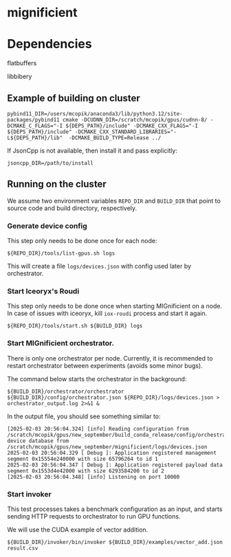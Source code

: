 # mignificient



# Dependencies

flatbuffers

libbibery

## Example of building on cluster

```
pybind11_DIR=/users/mcopik/anaconda3/lib/python3.12/site-packages/pybind11 cmake -DCUDNN_DIR=/scratch/mcopik/gpus/cudnn-8/ -DCMAKE_C_FLAGS="-I ${DEPS_PATH}/include" -DCMAKE_CXX_FLAGS="-I ${DEPS_PATH}/include" -DCMAKE_CXX_STANDARD_LIBRARIES="-L${DEPS_PATH}/lib"  -DCMAKE_BUILD_TYPE=Release ../
```

If JsonCpp is not available, then install it and pass explicitly:

```
jsoncpp_DIR=/path/to/install
```

## Running on the cluster

We assume two environment variables `REPO_DIR` and `BUILD_DIR` that point to source code and build directory, respectively.

### Generate device config

This step only needs to be done once for each node:

```
${REPO_DIR}/tools/list-gpus.sh logs
```

This will create a file `logs/devices.json` with config used later by orchestrator.

### Start Iceoryx's Roudi

This step only needs to be done once when starting MIGnificient on a node. In case of issues with iceoryx, kill `iox-roudi` process and start it again.

```
${REPO_DIR}/tools/start.sh ${BUILD_DIR} logs
```

### Start MIGnificient orchestrator.

There is only one orchestrator per node. Currently, it is recommended to restart orchestrator between experiments (avoids some minor bugs).

The command below starts the orchestrator in the background:

```
${BUILD_DIR}/orchestrator/orchestrator ${BUILD_DIR}/config/orchestrator.json ${REPO_DIR}/logs/devices.json > orchestrator_output.log 2>&1 &
```

In the output file, you should see something similar to:

```
[2025-02-03 20:56:04.324] [info] Reading configuration from /scratch/mcopik/gpus/new_september/build_conda_release/config/orchestrator.json, device database from /scratch/mcopik/gpus/new_september/mignificient/logs/devices.json
2025-02-03 20:56:04.329 [ Debug ]: Application registered management segment 0x15554e240000 with size 65796264 to id 1
2025-02-03 20:56:04.347 [ Debug ]: Application registered payload data segment 0x1553d4e42000 with size 6293584200 to id 2
[2025-02-03 20:56:04.348] [info] Listening on port 10000
```

### Start invoker

This test processes takes a benchmark configuration as an input, and starts sending HTTP requests to orchestrator to run GPU functions.

We will use the CUDA example of vector addition.

```
${BUILD_DIR}/invoker/bin/invoker ${BUILD_DIR}/examples/vector_add.json result.csv
```

